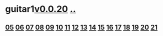 # guitar1[v0.0.20](https://github.com/shanuan/guitar1/edit/master/2020/08/README.md) [..](..)
## [05](05) [06](06) [07](07) [08](08) [09](09) [10](10) [11](11) [12](12) [13](13) [14](14) [15](15) [16](16) [17](17) [18](18) [19](19) [20](20) [21](21)
